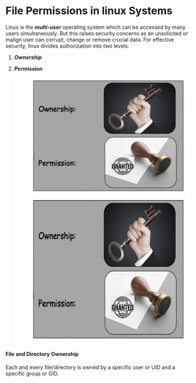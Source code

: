 # File Permissions in linux Systems

Linux is the **_multi-user_** operating system which can be accessed by many users simultaneously. But this raises security concerns as an unsolicited or malign user can corrupt, change or remove crucial data. For effective security, linux divides authorization into two levels.
  1. **_Ownership_**
  2. **_Permission_**

     ![Ownership & permission](../../images/file-permission/file-permission.png)
     <img src="../../images/file-permission/file-permission.png" height="400" width="800">

#### File and Directory Ownership
Each and every file/directory is owned by a specific user or UID and a specific group or GID.

